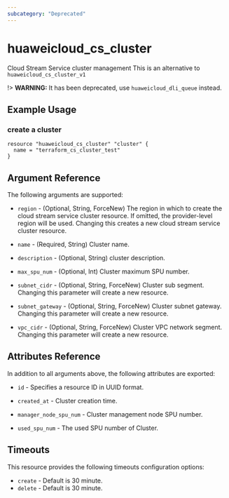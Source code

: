 ```yaml
---
subcategory: "Deprecated"
---
```


# huaweicloud_cs_cluster

Cloud Stream Service cluster management This is an alternative to `huaweicloud_cs_cluster_v1`

!> **WARNING:** It has been deprecated, use `huaweicloud_dli_queue` instead.

## Example Usage

### create a cluster

```hcl
resource "huaweicloud_cs_cluster" "cluster" {
  name = "terraform_cs_cluster_test"
}
```

## Argument Reference

The following arguments are supported:

* `region` - (Optional, String, ForceNew) The region in which to create the cloud stream service cluster resource. If
  omitted, the provider-level region will be used. Changing this creates a new cloud stream service cluster resource.

* `name` - (Required, String) Cluster name.

* `description` - (Optional, String) cluster description.

* `max_spu_num` - (Optional, Int) Cluster maximum SPU number.

* `subnet_cidr` - (Optional, String, ForceNew) Cluster sub segment. Changing this parameter will create a new resource.

* `subnet_gateway` - (Optional, String, ForceNew) Cluster subnet gateway. Changing this parameter will create a new
  resource.

* `vpc_cidr` - (Optional, String, ForceNew) Cluster VPC network segment. Changing this parameter will create a new
  resource.

## Attributes Reference

In addition to all arguments above, the following attributes are exported:

* `id` - Specifies a resource ID in UUID format.

* `created_at` - Cluster creation time.

* `manager_node_spu_num` - Cluster management node SPU number.

* `used_spu_num` - The used SPU number of Cluster.

## Timeouts

This resource provides the following timeouts configuration options:

* `create` - Default is 30 minute.
* `delete` - Default is 30 minute.
